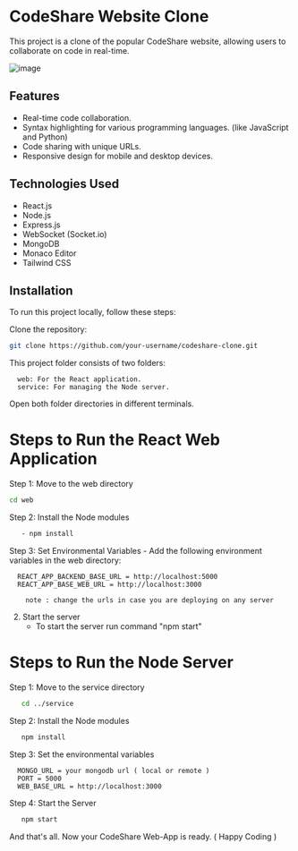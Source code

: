 
# CodeShare Website Clone

This project is a clone of the popular CodeShare website, allowing users to collaborate on code in real-time.

![image](https://github.com/chinmaya-kumar-behera/codeshare/assets/101429530/dedab3a8-dc1c-4b0f-b0a1-4367efee1eeb)


## Features

- Real-time code collaboration.
- Syntax highlighting for various programming languages. (like JavaScript and Python)
- Code sharing with unique URLs.
- Responsive design for mobile and desktop devices.

## Technologies Used

- React.js
- Node.js
- Express.js
- WebSocket (Socket.io)
- MongoDB
- Monaco Editor
- Tailwind CSS

## Installation

To run this project locally, follow these steps:

Clone the repository:

   ```bash
   git clone https://github.com/your-username/codeshare-clone.git

   ```

   This project folder consists of two folders:

      web: For the React application.
      service: For managing the Node server.
   
   Open both folder directories in different terminals.
   
# Steps to Run the React Web Application
   
   Step 1: Move to the web directory

   ```bash
   cd web
   ```

        
   Step 2: Install the Node modules
   ```bash
      - npm install
   ```
  
   Step 3: Set Environmental Variables
     - Add the following environment variables in the web directory:
      
      REACT_APP_BACKEND_BASE_URL = http://localhost:5000
      REACT_APP_BASE_WEB_URL = http://localhost:3000

        note : change the urls in case you are deploying on any server

   2. Start the server
      - To start the server run command "npm start"
     

   
# Steps to Run the Node Server
   
   Step 1: Move to the service directory
   ```bash
      cd ../service
   ```

   Step 2: Install the Node modules
   ```bash
      npm install
   ```
   Step 3: Set the environmental variables

      MONGO_URL = your mongodb url ( local or remote )
      PORT = 5000
      WEB_BASE_URL = http://localhost:3000

   Step 4: Start the Server
   ```bash
      npm start
   ```
   And that's all.  Now your CodeShare Web-App is ready. ( Happy Coding )


   
   

   
   







   
